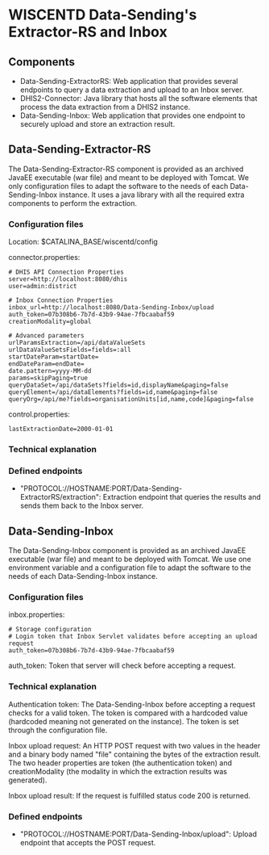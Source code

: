 # WISCENTD Data-Sending's Extractor-RS and Inbox

## Components

- Data-Sending-ExtractorRS: Web application that provides several endpoints to query a data extraction and upload to an Inbox server.
- DHIS2-Connector: Java library that hosts all the software elements that process the data extraction from a DHIS2 instance.
- Data-Sending-Inbox: Web application that provides one endpoint to securely upload and store an extraction result.

## Data-Sending-Extractor-RS

The Data-Sending-Extractor-RS component is provided as an archived JavaEE executable (war file) and meant to be deployed with Tomcat. We only configuration files to adapt the software to the needs of each Data-Sending-Inbox instance. It uses a java library with all the required extra components to perform the extraction.

### Configuration files

Location: $CATALINA_BASE/wiscentd/config

connector.properties:

```
# DHIS API Connection Properties
server=http://localhost:8080/dhis
user=admin:district

# Inbox Connection Properties
inbox_url=http://localhost:8080/Data-Sending-Inbox/upload
auth_token=07b308b6-7b7d-43b9-94ae-7fbcaabaf59
creationModality=global

# Advanced parameters
urlParamsExtraction=/api/dataValueSets
urlDataValueSetsFields=fields=:all
startDateParam=startDate=
endDateParam=endDate=
date.pattern=yyyy-MM-dd
params=skipPaging=true
queryDataSet=/api/dataSets?fields=id,displayName&paging=false
queryElement=/api/dataElements?fields=id,name&paging=false
queryOrg=/api/me?fields=organisationUnits[id,name,code]&paging=false
```

control.properties:

```
lastExtractionDate=2000-01-01
```

### Technical explanation

### Defined endpoints

- "PROTOCOL://HOSTNAME:PORT/Data-Sending-ExtractorRS/extraction": Extraction endpoint that queries the results and sends them back to the Inbox server.

## Data-Sending-Inbox

The Data-Sending-Inbox component is provided as an archived JavaEE executable (war file) and meant to be deployed with Tomcat. We use one environment variable and a configuration file to adapt the software to the needs of each Data-Sending-Inbox instance.

### Configuration files

inbox.properties:

```
# Storage configuration
# Login token that Inbox Servlet validates before accepting an upload request
auth_token=07b308b6-7b7d-43b9-94ae-7fbcaabaf59
```

auth_token: Token that server will check before accepting a request.

### Technical explanation

Authentication token: The Data-Sending-Inbox before accepting a request checks for a valid token. The token is compared with a hardcoded value (hardcoded meaning not generated on the instance). The token is set through the configuration file.

Inbox upload request: An HTTP POST request with two values in the header and a binary body named "file" containing the bytes of the extraction result. The two header properties are token (the authentication token) and creationModality (the modality in which the extraction results was generated).

Inbox upload result: If the request is fulfilled status code 200 is returned.

### Defined endpoints

- "PROTOCOL://HOSTNAME:PORT/Data-Sending-Inbox/upload": Upload endpoint that accepts the POST request.
